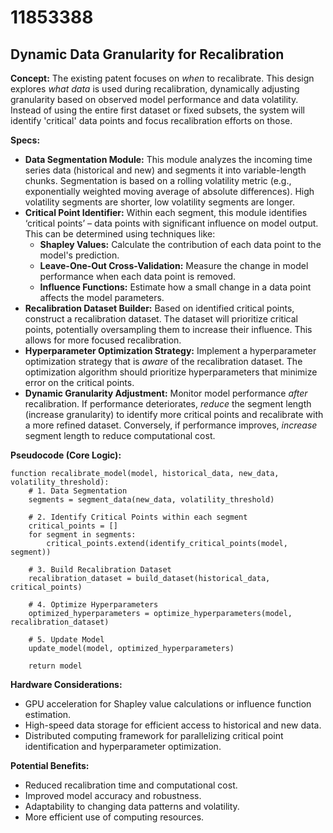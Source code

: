 # 11853388

## Dynamic Data Granularity for Recalibration

**Concept:** The existing patent focuses on *when* to recalibrate. This design explores *what data* is used during recalibration, dynamically adjusting granularity based on observed model performance and data volatility. Instead of using the entire first dataset or fixed subsets, the system will identify 'critical' data points and focus recalibration efforts on those.

**Specs:**

*   **Data Segmentation Module:** This module analyzes the incoming time series data (historical and new) and segments it into variable-length chunks. Segmentation is based on a rolling volatility metric (e.g., exponentially weighted moving average of absolute differences). High volatility segments are shorter, low volatility segments are longer.
*   **Critical Point Identifier:** Within each segment, this module identifies ‘critical points’ – data points with significant influence on model output. This can be determined using techniques like:
    *   **Shapley Values:** Calculate the contribution of each data point to the model's prediction.
    *   **Leave-One-Out Cross-Validation:** Measure the change in model performance when each data point is removed.
    *   **Influence Functions:** Estimate how a small change in a data point affects the model parameters.
*   **Recalibration Dataset Builder:** Based on identified critical points, construct a recalibration dataset. The dataset will prioritize critical points, potentially oversampling them to increase their influence. This allows for more focused recalibration.
*   **Hyperparameter Optimization Strategy:** Implement a hyperparameter optimization strategy that is *aware* of the recalibration dataset. The optimization algorithm should prioritize hyperparameters that minimize error on the critical points.
*   **Dynamic Granularity Adjustment:** Monitor model performance *after* recalibration. If performance deteriorates, *reduce* the segment length (increase granularity) to identify more critical points and recalibrate with a more refined dataset. Conversely, if performance improves, *increase* segment length to reduce computational cost.

**Pseudocode (Core Logic):**

```
function recalibrate_model(model, historical_data, new_data, volatility_threshold):
    # 1. Data Segmentation
    segments = segment_data(new_data, volatility_threshold)

    # 2. Identify Critical Points within each segment
    critical_points = []
    for segment in segments:
        critical_points.extend(identify_critical_points(model, segment))

    # 3. Build Recalibration Dataset
    recalibration_dataset = build_dataset(historical_data, critical_points)

    # 4. Optimize Hyperparameters
    optimized_hyperparameters = optimize_hyperparameters(model, recalibration_dataset)

    # 5. Update Model
    update_model(model, optimized_hyperparameters)

    return model
```

**Hardware Considerations:**

*   GPU acceleration for Shapley value calculations or influence function estimation.
*   High-speed data storage for efficient access to historical and new data.
*   Distributed computing framework for parallelizing critical point identification and hyperparameter optimization.

**Potential Benefits:**

*   Reduced recalibration time and computational cost.
*   Improved model accuracy and robustness.
*   Adaptability to changing data patterns and volatility.
*   More efficient use of computing resources.